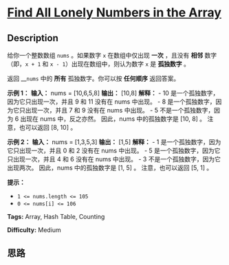 # [Find All Lonely Numbers in the Array][title]

## Description

给你一个整数数组 `nums` 。如果数字 `x` 在数组中仅出现 **一次** ，且没有 **相邻** 数字（即，`x + 1` 和 `x -
1`）出现在数组中，则认为数字 `x` 是 **孤独数字** 。

返回 __`nums` 中的 **所有** 孤独数字。你可以按 **任何顺序** 返回答案。



**示例 1：**
            **输入：** nums = [10,6,5,8]    **输出：** [10,8]    **解释：**    - 10 是一个孤独数字，因为它只出现一次，并且 9 和 11 没有在 nums 中出现。    - 8 是一个孤独数字，因为它只出现一次，并且 7 和 9 没有在 nums 中出现。    - 5 不是一个孤独数字，因为 6 出现在 nums 中，反之亦然。    因此，nums 中的孤独数字是 [10, 8] 。    注意，也可以返回 [8, 10] 。    

**示例 2：**
            **输入：** nums = [1,3,5,3]    **输出：** [1,5]    **解释：**    - 1 是一个孤独数字，因为它只出现一次，并且 0 和 2 没有在 nums 中出现。    - 5 是一个孤独数字，因为它只出现一次，并且 4 和 6 没有在 nums 中出现。    - 3 不是一个孤独数字，因为它出现两次。    因此，nums 中的孤独数字是 [1, 5] 。    注意，也可以返回 [5, 1] 。



**提示：**

  * `1 <= nums.length <= 105`
  * `0 <= nums[i] <= 106`


**Tags:** Array, Hash Table, Counting

**Difficulty:** Medium

## 思路

[title]: https://leetcode-cn.com/problems/find-all-lonely-numbers-in-the-array
